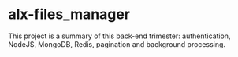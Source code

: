 # alx-files_manager
 This project is a summary of this back-end trimester: authentication, NodeJS, MongoDB, Redis, pagination and background processing.
